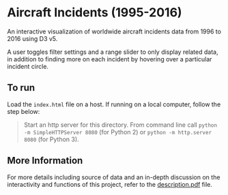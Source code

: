 # Aircraft Incidents (1995-2016)

An interactive visualization of worldwide aircraft incidents data from 1996 to 2016 using D3 v5.

A user toggles filter settings and a range slider to only display related data, in addition to finding more on each incident by hovering over a particular incident circle.

## To run

Load the ```index.html``` file on a host. If running on a local computer, follow the step below:

> Start an http server for this directory. From command line call ```python -m SimpleHTTPServer 8080``` (for Python 2) or ```python -m http.server 8080``` (for Python 3).

## More Information

For more details including source of data and an in-depth discussion on the interactivity and functions of this project, refer to the [description.pdf](description.pdf) file.

